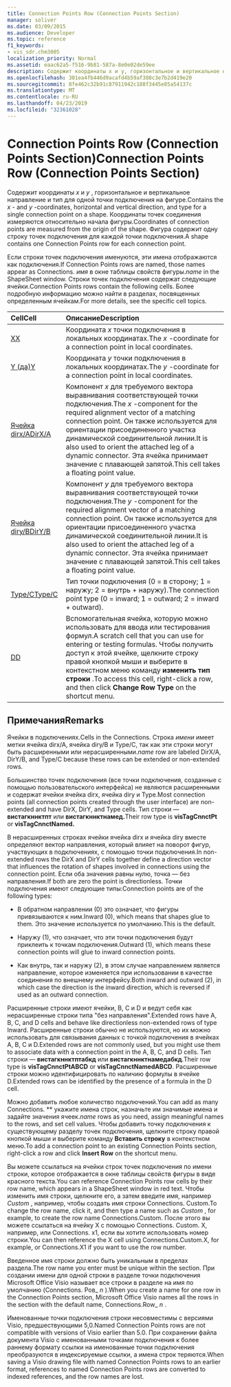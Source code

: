 ```yaml
---
title: Connection Points Row (Connection Points Section)
manager: soliver
ms.date: 03/09/2015
ms.audience: Developer
ms.topic: reference
f1_keywords:
- vis_sdr.chm3005
localization_priority: Normal
ms.assetid: eaac62a5-f516-9b81-587a-8e0e02de59ee
description: Содержит координаты x и y, горизонтальное и вертикальное направление и тип для одной точки подключения на фигуре. Координаты точек соединения измеряются относительно начала фигуры. Фигура содержит одну строку точек подключения для каждой точки подключения.
ms.openlocfilehash: 301ea4fb446d9acafd4b59af388c3e7b2d419e20
ms.sourcegitcommit: 8fe462c32b91c87911942c188f3445e85a54137c
ms.translationtype: MT
ms.contentlocale: ru-RU
ms.lasthandoff: 04/23/2019
ms.locfileid: "32361028"
---
```

# <a name="connection-points-row-connection-points-section"></a><span data-ttu-id="a6818-105">Connection Points Row (Connection Points Section)</span><span class="sxs-lookup"><span data-stu-id="a6818-105">Connection Points Row (Connection Points Section)</span></span>

<span data-ttu-id="a6818-106">Содержит координаты *x* и *y* , горизонтальное и вертикальное направление и тип для одной точки подключения на фигуре.</span><span class="sxs-lookup"><span data-stu-id="a6818-106">Contains the  *x*  - and  *y*  -coordinates, horizontal and vertical direction, and type for a single connection point on a shape.</span></span> <span data-ttu-id="a6818-107">Координаты точек соединения измеряются относительно начала фигуры.</span><span class="sxs-lookup"><span data-stu-id="a6818-107">Coordinates of connection points are measured from the origin of the shape.</span></span> <span data-ttu-id="a6818-108">Фигура содержит одну строку точек подключения для каждой точки подключения.</span><span class="sxs-lookup"><span data-stu-id="a6818-108">A shape contains one Connection Points row for each connection point.</span></span> 
  
<span data-ttu-id="a6818-109">Если строки точек подключения именуются, эти имена отображаются как подключения.</span><span class="sxs-lookup"><span data-stu-id="a6818-109">If Connection Points rows are named, those names appear as Connections.</span></span> <span data-ttu-id="a6818-110">*имя* в окне таблицы свойств фигуры.</span><span class="sxs-lookup"><span data-stu-id="a6818-110">*name*  in the ShapeSheet window.</span></span> <span data-ttu-id="a6818-111">Строки точек подключения содержат следующие ячейки.</span><span class="sxs-lookup"><span data-stu-id="a6818-111">Connection Points rows contain the following cells.</span></span> <span data-ttu-id="a6818-112">Более подробную информацию можно найти в разделах, посвященных определенным ячейкам.</span><span class="sxs-lookup"><span data-stu-id="a6818-112">For more details, see the specific cell topics.</span></span> 
  
|<span data-ttu-id="a6818-113">**Cell**</span><span class="sxs-lookup"><span data-stu-id="a6818-113">**Cell**</span></span>|<span data-ttu-id="a6818-114">**Описание**</span><span class="sxs-lookup"><span data-stu-id="a6818-114">**Description**</span></span>|
|:-----|:-----|
|[<span data-ttu-id="a6818-115">X</span><span class="sxs-lookup"><span data-stu-id="a6818-115">X</span></span>](x-cell-connection-points-section.md) <br/> |<span data-ttu-id="a6818-116">Координата *x* точки подключения в локальных координатах.</span><span class="sxs-lookup"><span data-stu-id="a6818-116">The  *x*  -coordinate for a connection point in local coordinates.</span></span>  <br/> |
|[<span data-ttu-id="a6818-117">Y (да)</span><span class="sxs-lookup"><span data-stu-id="a6818-117">Y</span></span>](y-cell-connection-points-section.md) <br/> |<span data-ttu-id="a6818-118">Координата *y* точки подключения в локальных координатах.</span><span class="sxs-lookup"><span data-stu-id="a6818-118">The  *y*  -coordinate for a connection point in local coordinates.</span></span>  <br/> |
|[<span data-ttu-id="a6818-119">Ячейка dirx/A</span><span class="sxs-lookup"><span data-stu-id="a6818-119">DirX/A</span></span>](dirxa-cell-connection-points-section.md) <br/> |<span data-ttu-id="a6818-120">Компонент *x* для требуемого вектора выравнивания соответствующей точки подключения.</span><span class="sxs-lookup"><span data-stu-id="a6818-120">The  *x*  -component for the required alignment vector of a matching connection point.</span></span> <span data-ttu-id="a6818-121">Он также используется для ориентации присоединенного участка динамической соединительной линии.</span><span class="sxs-lookup"><span data-stu-id="a6818-121">It is also used to orient the attached leg of a dynamic connector.</span></span> <span data-ttu-id="a6818-122">Эта ячейка принимает значение с плавающей запятой.</span><span class="sxs-lookup"><span data-stu-id="a6818-122">This cell takes a floating point value.</span></span>  <br/> |
|[<span data-ttu-id="a6818-123">Ячейка diry/B</span><span class="sxs-lookup"><span data-stu-id="a6818-123">DirY/B</span></span>](diryb-cell-connection-points-section.md) <br/> |<span data-ttu-id="a6818-124">Компонент *y* для требуемого вектора выравнивания соответствующей точки подключения.</span><span class="sxs-lookup"><span data-stu-id="a6818-124">The  *y*  -component for the required alignment vector of a matching connection point.</span></span> <span data-ttu-id="a6818-125">Он также используется для ориентации присоединенного участка динамической соединительной линии.</span><span class="sxs-lookup"><span data-stu-id="a6818-125">It is also used to orient the attached leg of a dynamic connector.</span></span> <span data-ttu-id="a6818-126">Эта ячейка принимает значение с плавающей запятой.</span><span class="sxs-lookup"><span data-stu-id="a6818-126">This cell takes a floating point value.</span></span>  <br/> |
|[<span data-ttu-id="a6818-127">Type/C</span><span class="sxs-lookup"><span data-stu-id="a6818-127">Type/C</span></span>](typec-cell-connection-points-section.md) <br/> |<span data-ttu-id="a6818-128">Тип точки подключения (0 = в сторону; 1 = наружу; 2 = внутрь + наружу).</span><span class="sxs-lookup"><span data-stu-id="a6818-128">The connection point type (0 = inward; 1 = outward; 2 = inward + outward).</span></span>  <br/> |
|[<span data-ttu-id="a6818-129">D</span><span class="sxs-lookup"><span data-stu-id="a6818-129">D</span></span>](d-cell-connection-points-section.md) <br/> |<span data-ttu-id="a6818-130">Вспомогательная ячейка, которую можно использовать для ввода или тестирования формул.</span><span class="sxs-lookup"><span data-stu-id="a6818-130">A scratch cell that you can use for entering or testing formulas.</span></span> <span data-ttu-id="a6818-131">Чтобы получить доступ к этой ячейке, щелкните строку правой кнопкой мыши и выберите в контекстном меню команду **изменить тип строки** .</span><span class="sxs-lookup"><span data-stu-id="a6818-131">To access this cell, right-click a row, and then click **Change Row Type** on the shortcut menu.</span></span>  <br/> |
   
## <a name="remarks"></a><span data-ttu-id="a6818-132">Примечания</span><span class="sxs-lookup"><span data-stu-id="a6818-132">Remarks</span></span>

<span data-ttu-id="a6818-133">Ячейки в подключениях.</span><span class="sxs-lookup"><span data-stu-id="a6818-133">Cells in the Connections.</span></span> <span data-ttu-id="a6818-134">Строка *имени* имеет метки ячейка dirx/A, ячейка diry/B и Type/C, так как эти строки могут быть расширенными или нерасширенными.</span><span class="sxs-lookup"><span data-stu-id="a6818-134">*name*  row are labeled DirX/A, DirY/B, and Type/C because these rows can be extended or non-extended rows.</span></span> 
  
<span data-ttu-id="a6818-135">Большинство точек подключения (все точки подключения, созданные с помощью пользовательского интерфейса) не являются расширенными и содержат ячейки ячейка dirx, ячейка diry и Type.</span><span class="sxs-lookup"><span data-stu-id="a6818-135">Most connection points (all connection points created through the user interface) are non-extended and have DirX, DirY, and Type cells.</span></span> <span data-ttu-id="a6818-136">Тип строки — **вистагкннктпт** или **вистагкннктнамед.**</span><span class="sxs-lookup"><span data-stu-id="a6818-136">Their row type is **visTagCnnctPt** or **visTagCnnctNamed.**</span></span>
  
<span data-ttu-id="a6818-137">В нерасширенных строках ячейки ячейка dirx и ячейка diry вместе определяют вектор направления, который влияет на поворот фигур, участвующих в подключениях, с помощью точки подключения.</span><span class="sxs-lookup"><span data-stu-id="a6818-137">In non-extended rows the DirX and DirY cells together define a direction vector that influences the rotation of shapes involved in connections using the connection point.</span></span> <span data-ttu-id="a6818-138">Если оба значения равны нулю, точка — без направления.</span><span class="sxs-lookup"><span data-stu-id="a6818-138">If both are zero the point is directionless.</span></span> <span data-ttu-id="a6818-139">Точки подключения имеют следующие типы:</span><span class="sxs-lookup"><span data-stu-id="a6818-139">Connection points are of the following types:</span></span>
  
- <span data-ttu-id="a6818-140">В обратном направлении (0) это означает, что фигуры привязываются к ним.</span><span class="sxs-lookup"><span data-stu-id="a6818-140">Inward (0), which means that shapes glue to them.</span></span> <span data-ttu-id="a6818-141">Это значение используется по умолчанию.</span><span class="sxs-lookup"><span data-stu-id="a6818-141">This is the default.</span></span>
    
- <span data-ttu-id="a6818-142">Наружу (1), что означает, что эти точки подключения будут приклеить к точкам подключения.</span><span class="sxs-lookup"><span data-stu-id="a6818-142">Outward (1), which means these connection points will glue to inward connection points.</span></span>
    
- <span data-ttu-id="a6818-143">Как внутрь, так и наружу (2), в этом случае направлением является направление, которое изменяется при использовании в качестве соединения по внешнему интерфейсу.</span><span class="sxs-lookup"><span data-stu-id="a6818-143">Both inward and outward (2), in which case the direction is the inward direction, which is reversed if used as an outward connection.</span></span>
    
<span data-ttu-id="a6818-144">Расширенные строки имеют ячейки, B, C и D и ведут себя как нерасширенные строки типа "без направления".</span><span class="sxs-lookup"><span data-stu-id="a6818-144">Extended rows have A, B, C, and D cells and behave like directionless non-extended rows of type Inward.</span></span> <span data-ttu-id="a6818-145">Расширенные строки обычно не используются, но их можно использовать для связывания данных с точкой подключения в ячейках A, B, C и D.</span><span class="sxs-lookup"><span data-stu-id="a6818-145">Extended rows are not commonly used, but you might use them to associate data with a connection point in the A, B, C, and D cells.</span></span> <span data-ttu-id="a6818-146">Тип строки — **вистагкннктптабкд** или **вистагкннктнамедабкд**.</span><span class="sxs-lookup"><span data-stu-id="a6818-146">Their row type is **visTagCnnctPtABCD** or **visTagCnnctNamedABCD**.</span></span> <span data-ttu-id="a6818-147">Расширенные строки можно идентифицировать по наличию формулы в ячейке D.</span><span class="sxs-lookup"><span data-stu-id="a6818-147">Extended rows can be identified by the presence of a formula in the D cell.</span></span> 
  
 <span data-ttu-id="a6818-148">Можно добавить любое количество подключений.</span><span class="sxs-lookup"><span data-stu-id="a6818-148">You can add as many Connections.</span></span>  <span data-ttu-id="a6818-149">\*\* укажите имена строк, назначьте им значимые имена и задайте значения ячеек.</span><span class="sxs-lookup"><span data-stu-id="a6818-149">*name*  rows as you need, assign meaningful names to the rows, and set cell values.</span></span> <span data-ttu-id="a6818-150">Чтобы добавить точку подключения к существующему разделу точек подключения, щелкните строку правой кнопкой мыши и выберите команду **Вставить строку** в контекстном меню.</span><span class="sxs-lookup"><span data-stu-id="a6818-150">To add a connection point to an existing Connection Points section, right-click a row and click **Insert Row** on the shortcut menu.</span></span> 
  
<span data-ttu-id="a6818-151">Вы можете ссылаться на ячейки строк точек подключения по имени строки, которое отображается в окне таблицы свойств фигуры в виде красного текста.</span><span class="sxs-lookup"><span data-stu-id="a6818-151">You can reference Connection Points row cells by their row name, which appears in a ShapeSheet window in red text.</span></span> <span data-ttu-id="a6818-152">Чтобы изменить имя строки, щелкните его, а затем введите имя, например *Custom* , например, чтобы создать имя строки Connections. Custom.</span><span class="sxs-lookup"><span data-stu-id="a6818-152">To change the row name, click it, and then type a name such as  *Custom*  , for example, to create the row name Connections.Custom.</span></span> <span data-ttu-id="a6818-153">После этого вы можете ссылаться на ячейку X с помощью Connections. Custom. X, например, или Connections. x1, если вы хотите использовать номер строки.</span><span class="sxs-lookup"><span data-stu-id="a6818-153">You can then reference the X cell using Connections.Custom.X, for example, or Connections.X1 if you want to use the row number.</span></span> 
  
<span data-ttu-id="a6818-154">Введенное имя строки должно быть уникальным в пределах раздела.</span><span class="sxs-lookup"><span data-stu-id="a6818-154">The row name you enter must be unique within the section.</span></span> <span data-ttu-id="a6818-155">При создании имени для одной строки в разделе точки подключения Microsoft Office Visio называет все строки в разделе на имя по умолчанию (Connections. Ров_ *n* ).</span><span class="sxs-lookup"><span data-stu-id="a6818-155">When you create a name for one row in the Connection Points section, Microsoft Office Visio names all the rows in the section with the default name, Connections.Row_ *n*  .</span></span> 
  
<span data-ttu-id="a6818-156">Именованные точки подключения строки несовместимы с версиями Visio, предшествующими 5,0.</span><span class="sxs-lookup"><span data-stu-id="a6818-156">Named Connection Points rows are not compatible with versions of Visio earlier than 5.0.</span></span> <span data-ttu-id="a6818-157">При сохранении файла документа Visio с именованными точками подключения к более раннему формату ссылки на именованные точки подключения преобразуются в индексируемые ссылки, а имена строк теряются.</span><span class="sxs-lookup"><span data-stu-id="a6818-157">When saving a Visio drawing file with named Connection Points rows to an earlier format, references to named Connection Points rows are converted to indexed references, and the row names are lost.</span></span>
  

